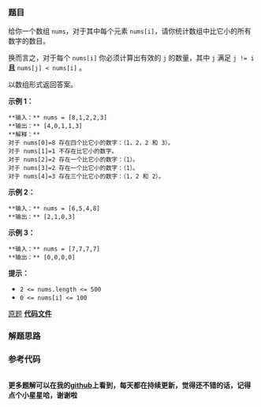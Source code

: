 ### 题目
给你一个数组 `nums`，对于其中每个元素 `nums[i]`，请你统计数组中比它小的所有数字的数目。

换而言之，对于每个 `nums[i]` 你必须计算出有效的 `j` 的数量，其中 `j` 满足 `j != i` **且** `nums[j] <
nums[i]` 。

以数组形式返回答案。



**示例 1：**

    
    
    **输入：** nums = [8,1,2,2,3]
    **输出：** [4,0,1,1,3]
    **解释：** 
    对于 nums[0]=8 存在四个比它小的数字：（1，2，2 和 3）。 
    对于 nums[1]=1 不存在比它小的数字。
    对于 nums[2]=2 存在一个比它小的数字：（1）。 
    对于 nums[3]=2 存在一个比它小的数字：（1）。 
    对于 nums[4]=3 存在三个比它小的数字：（1，2 和 2）。
    

**示例 2：**

    
    
    **输入：** nums = [6,5,4,8]
    **输出：** [2,1,0,3]
    

**示例 3：**

    
    
    **输入：** nums = [7,7,7,7]
    **输出：** [0,0,0,0]
    



**提示：**

  * `2 <= nums.length <= 500`
  * `0 <= nums[i] <= 100`

[原题](https://leetcode-cn.com/problems/how-many-numbers-are-smaller-than-the-current-number/)    **[代码文件]()**


### 解题思路




### 参考代码

```go


```




**更多题解可以在我的[github](https://github.com/LZH139/leetcode_Go)上看到，每天都在持续更新，觉得还不错的话，记得点个小星星哈，谢谢啦**
